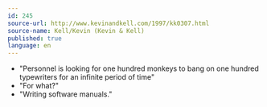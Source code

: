 ```yaml
---
id: 245
source-url: http://www.kevinandkell.com/1997/kk0307.html
source-name: Kell/Kevin (Kevin & Kell)
published: true
language: en
---
```

- "Personnel is looking for one hundred monkeys to bang on one hundred typewriters for an infinite period of time"
- "For what?"
- "Writing software manuals."
